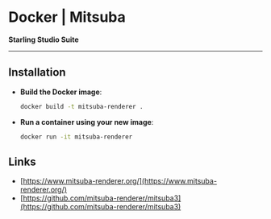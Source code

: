 # Docker | Mitsuba

**Starling Studio Suite**

---

## Installation

- **Build the Docker image**:

  ```bash
  docker build -t mitsuba-renderer .
  ```

- **Run a container using your new image**:

  ```bash
  docker run -it mitsuba-renderer
  ```

## Links

- [https://www.mitsuba-renderer.org/](https://www.mitsuba-renderer.org/)
- [https://github.com/mitsuba-renderer/mitsuba3](https://github.com/mitsuba-renderer/mitsuba3)
